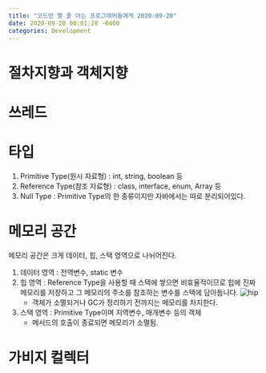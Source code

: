 ```yaml
---
title: "코드만 짤 줄 아는 프로그래머들에게 2020-09-20"
date: 2020-09-20 00:01:28 -0400
categories: Development
---
```


# 절차지향과 객체지향 

# 쓰레드

# 타입 
1. Primitive Type(원시 자료형) : int, string, boolean 등
2. Reference Type(참조 자료형) : class, interface, enum, Array 등 
3. Null Type : Primitive Type의 한 종류이지만 자바에서는 따로 분리되어있다.

# 메모리 공간
메모리 공간은 크게 데이터, 힙, 스택 영역으로 나뉘어진다.
1. 데이터 영역 : 전역변수, static 변수
2. 힙 영역 : Reference Type을 사용할 때 스택에 쌓으면 비효율적이므로 힙에 진짜 메모리를 저장하고 그 메모리의 주소를 참조하는 변수를 스택에 담아둡니다. 
![hip](https://user-images.githubusercontent.com/52072077/93694444-bae3df80-fb46-11ea-80ed-22b9edf97b23.png)
    - 객체가 소멸되거나 GC가 정리하기 전까지는 메모리를 차지한다.
3. 스택 영역 : Primitive Type이며 지역변수, 매개변수 등의 객체
    - 메서드의 호출이 종료되면 메모리가 소멸됨.

# 가비지 컬렉터
